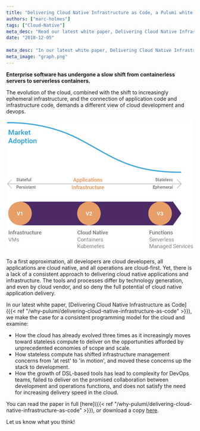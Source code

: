 ```yaml
---
title: "Delivering Cloud Native Infrastructure as Code, a Pulumi white paper"
authors: ["marc-holmes"]
tags: ["Cloud-Native"]
meta_desc: "Read our latest white paper, Delivering Cloud Native Infrastructure as Code, where we make the case for a consistent programming model for the cloud."
date: "2018-12-05"

meta_desc: "In our latest white paper, Delivering Cloud Native Infrastructure as Code, we we make the case for a consistent programming model for the cloud."
meta_image: "graph.png"
---
```


**Enterprise software has undergone a slow shift from containerless
servers to serverless containers.**

The evolution of the cloud, combined with the shift to increasingly
ephemeral infrastructure, and the connection of application code and
infrastructure code, demands a different view of cloud development and
devops.

![infrastructure - cloud native - functions](./graph.png)

To a first approximation, all developers are cloud developers, all
applications are cloud native, and all operations are cloud-first. Yet,
there is a lack of a consistent approach to delivering cloud native
applications and infrastructure. The tools and processes differ by
technology generation, and even by cloud vendor, and so deny the full
potential of cloud native application delivery.

In our latest white paper,
[Delivering Cloud Native Infrastructure as Code]({{< ref "/why-pulumi/delivering-cloud-native-infrastructure-as-code" >}}),
we make the case for a consistent programming model for the cloud and examine:

- How the cloud has already evolved three times as it increasingly
  moves toward stateless compute to deliver on the opportunities
  afforded by unprecedented economies of scope and scale.
- How stateless compute has shifted infrastructure management concerns
  from 'at rest' to 'in motion', and moved these concerns up the stack
  to development.
- How the growth of DSL-based tools has lead to complexity for DevOps
  teams, failed to deliver on the promised collaboration between
  development and operations functions, and does not satisfy the need
  for increasing delivery speed in the cloud.

You can read the paper in full [here]({{< ref "/why-pulumi/delivering-cloud-native-infrastructure-as-code" >}}),
or download a copy [here](./Pulumi-Delivering-CNI-as-Code.pdf).

Let us know what you think!
